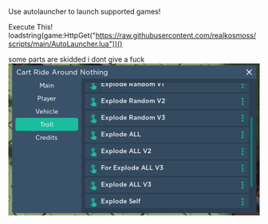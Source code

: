 Use autolauncher to launch supported games!

Execute This!
loadstring(game:HttpGet("https://raw.githubusercontent.com/realkosmoss/scripts/main/AutoLauncher.lua"))()

some parts are skidded i dont give a fuck
![Cart Ride Around Nothing](https://raw.githubusercontent.com/realkosmoss/scripts/main/previews/cartridearoundnothing.png?raw=true)
